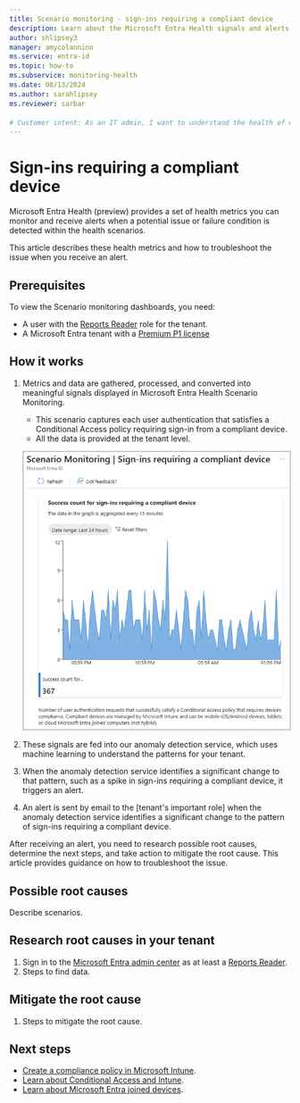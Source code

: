 ```yaml
---
title: Scenario monitoring - sign-ins requiring a compliant device
description: Learn about the Microsoft Entra Health signals and alerts for sign-ins that require a compliant device
author: shlipsey3
manager: amycolannino
ms.service: entra-id
ms.topic: how-to
ms.subservice: monitoring-health
ms.date: 08/13/2024
ms.author: sarahlipsey
ms.reviewer: sarbar

# Customer intent: As an IT admin, I want to understand the health of my tenant through identity related signals and alerts so I can proactively address issues and maintain a healthy tenant.
---
```


# Sign-ins requiring a compliant device

Microsoft Entra Health (preview) provides a set of health metrics you can monitor and receive alerts when a potential issue or failure condition is detected within the health scenarios.

This article describes these health metrics and how to troubleshoot the issue when you receive an alert.

## Prerequisites

To view the Scenario monitoring dashboards, you need:

- A user with the [Reports Reader](../role-based-access-control/permissions-reference.md#reports-reader) role for the tenant.
- A Microsoft Entra tenant with a [Premium P1 license](~/fundamentals/get-started-premium.md)

## How it works

1. Metrics and data are gathered, processed, and converted into meaningful signals displayed in Microsoft Entra Health Scenario Monitoring.
    - This scenario captures each user authentication that satisfies a Conditional Access policy requiring sign-in from a compliant device.
    - All the data is provided at the tenant level.

    ![Screenshot of the compliant device scenario.](media/scenario-health-sign-ins-compliant-device/scenario-monitoring-compliant-device.png)

1. These signals are fed into our anomaly detection service, which uses machine learning to understand the patterns for your tenant.

1. When the anomaly detection service identifies a significant change to that pattern, such as a spike in sign-ins requiring a compliant device, it triggers an alert. 

1. An alert is sent by email to the [tenant's important role] when the anomaly detection service identifies a significant change to the pattern of sign-ins requiring a compliant device. 

After receiving an alert, you need to research possible root causes, determine the next steps, and take action to mitigate the root cause. This article provides guidance on how to troubleshoot the issue.

## Possible root causes

Describe scenarios.

## Research root causes in your tenant

1. Sign in to the [Microsoft Entra admin center](https://entra.microsoft.com) as at least a [Reports Reader](../role-based-access-control/permissions-reference.md#reports-reader).
1. Steps to find data.

## Mitigate the root cause

1. Steps to mitigate the root cause.

## Next steps

- [Create a compliance policy in Microsoft Intune](/mem/intune/protect/create-compliance-policy).
- [Learn about Conditional Access and Intune](/mem/intune/protect/conditional-access).
- [Learn about Microsoft Entra joined devices](../devices/concept-directory-join.md).